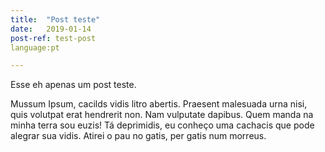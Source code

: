 ```yaml
---
title:  "Post teste"
date:   2019-01-14
post-ref: test-post
language:pt

---
```

Esse eh apenas um post teste.

Mussum Ipsum, cacilds vidis litro abertis. Praesent malesuada urna nisi, quis volutpat erat hendrerit non. Nam vulputate dapibus. Quem manda na minha terra sou euzis! Tá deprimidis, eu conheço uma cachacis que pode alegrar sua vidis. Atirei o pau no gatis, per gatis num morreus.
